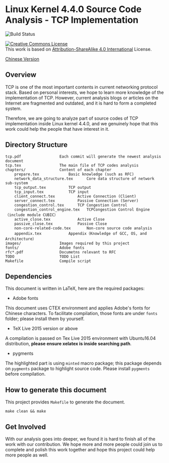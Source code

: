 # Linux Kernel 4.4.0 Source Code Analysis - TCP Implementation #
![Build Status](https://github.com/fzyz999/Analysis_TCP_in_Linux/actions/workflows/test_build.yaml/badge.svg)

<p>
<a rel="license" href="http://creativecommons.org/licenses/by-sa/4.0/"><img alt="Creative Commons License" style="border-width:0" src="https://i.creativecommons.org/l/by-sa/4.0/88x31.png" /></a><br />This work is based on <a rel="license" href="http://creativecommons.org/licenses/by-sa/4.0/">Attribution-ShareAlike 4.0 International</a> License.
</p>

[Chinese Version](README.md)

## Overview ##
TCP is one of the most important contents in current networking protocol stack. Based on personal interests, we hope to learn more knowledge of the implementation of TCP. However, current analysis blogs or articles on the Internet are fragmented and outdated, and it is hard to form a completed system.

Therefore, we are going to analyze part of source codes of TCP implementation inside Linux kernel 4.4.0, and we genuinely hope that this work could help the people that have interest in it.

## Directory Structure ##
```text
tcp.pdf					Each commit will generate the newest analysis document
tcp.tex					The main file of TCP codes analysis 
chapters/				Content of each chapter
    prepare.tex				Basic knowledge (such as RFC)
    network_data_structure.tex		Core data structure of network sub-system
    tcp_output.tex			TCP output
    tcp_input.tex			TCP input
    client_connect.tex			Active Connection (Client)
    server_connect.tex			Passive Connection (Server)
    congestion_control.tex		TCP Congestion Control
    congestion_control_engine.tex	TCPCongestion Control Engine（include module CUBIC）
    active_close.tex			Active Close
    passive_close.tex			Passive Close
    non-core-related-code.tex		Non-core source code analysis
    appendix.tex			Appendix（Knowledge of GCC, OS, and Architecture）
images/					Images required by this project
fonts/					Adobe fonts
rfc*.pdf				Documetns relevant to RFC
TODO					TODO List
Makefile				Compile script
```

## Dependencies ##

This document is written in LaTeX, here are the required packages:

+ Adobe fonts

This document uses CTEX environment and applies Adobe's fonts for Chinese characters. To facilitate compilation, those fonts are under `fonts` folder; please install them by yourself.

+ TeX Live 2015 version or above

A compilation is passed on Tex Live 2015 environment with Ubuntu16.04 distribution, **please ensure xelatex is inside searching path**.

+ pygments

The highlighted part is using `minted` macro package; this package depends on `pygments` package to highlight source code. Please install `pygments` before compilation.


## How to generate this document ##

This project provides `Makefile` to generate the document.

```shell
make clean && make
```

## Get Involved ##
With our analysis goes into deeper, we found it is hard to finish all of the work with our contribution. We hope more and more people could join us to complete and polish this work together and hope this project could help more people as well.
